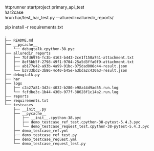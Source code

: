 httprunner startproject primary_api_test    
har2case    
hrun har/test_har_test.py --alluredir=alluredir_reports/

pip install -r requirements.txt
```
.
├── README.md
├── __pycache__
│   └── debugtalk.cpython-38.pyc
├── alluredir_reports
│   ├── 7bfd6976-fc3b-4163-b443-2ce1f150a741-attachment.txt
│   ├── 8ef5bb5f-2798-49f1-9704-25a5d3ffa0f9-attachment.txt
│   ├── ab177e42-a93b-4a99-91bc-075dad006c44-result.json
│   └── b3733bd2-3b86-4c40-b45e-a3bda2c430a3-result.json
├── debugtalk.py
├── har
├── logs
│   ├── c2a27a81-3d2c-4032-b280-e98a44d9ad55.run.log
│   └── fcfdbe3c-1b44-430b-977f-38628f1c14a2.run.log
├── reports
├── requirements.txt
└── testcases
    ├── __init__.py
    ├── __pycache__
    │   ├── __init__.cpython-38.pyc
    │   ├── demo_testcase_ref_test.cpython-38-pytest-5.4.3.pyc
    │   └── demo_testcase_request_test.cpython-38-pytest-5.4.3.pyc
    ├── demo_testcase_ref.yml
    ├── demo_testcase_ref_test.py
    ├── demo_testcase_request.yml
    └── demo_testcase_request_test.py
```
